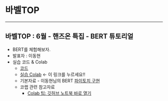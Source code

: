 # 바벨TOP

--------------------

## 바벨TOP : 6월 - 핸즈온 특집 - BERT 튜토리얼

* BERT를 체험해보자.
* 발표자 : 이동현
* 실습 코드 & Colab
   * [코드](/handson/bert)
   * [실습 Colab](https://colab.research.google.com/github/babelPish/BabelTOP/blob/master/handson/bert/pytorchic_bert-1.ipynb) <- 이 링크를 누르세요!!
   * 기본자료 - 이동현님의 BERT [파이토치 구현](https://github.com/dhlee347/pytorchic-bert)
   * 코랩 관련 참고자료
      - [Colab 팁: 깃허브 노트북 바로 열기](https://tensorflow.blog/2018/04/19/colab-%ED%8C%81-%EA%B9%83%ED%97%88%EB%B8%8C-%EB%85%B8%ED%8A%B8%EB%B6%81-%EB%B0%94%EB%A1%9C-%EC%97%B4%EA%B8%B0/)
